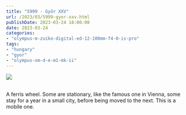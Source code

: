 ```yaml
---
title: "5999 - Győr XXV"
url: /2023/03/5999-gyor-xxv.html
publishDate: 2023-03-24 18:00:00
date: 2023-03-24
categories:
- "olympus-m-zuiko-digital-ed-12-100mm-f4-0-is-pro"
tags:
- "hungary"
- "gyor"
- "olympus-om-d-e-m1-mk-ii"
---
```

<div class="container">
<div class="center"><a target="_blank" href="https://d25zfm9zpd7gm5.cloudfront.net/1200x1200/2019/20191020_121450_lr.jpg"><img class="webfeedsFeaturedVisual" src="https://d25zfm9zpd7gm5.cloudfront.net/0600x0600/2019/20191020_121450_lr.jpg" /></a></div>
</div>
<br />

A ferris wheel. Some are stationary, like the famous one in
Vienna, some stay for a year in a small city, before being
moved to the next. This is a mobile one.
